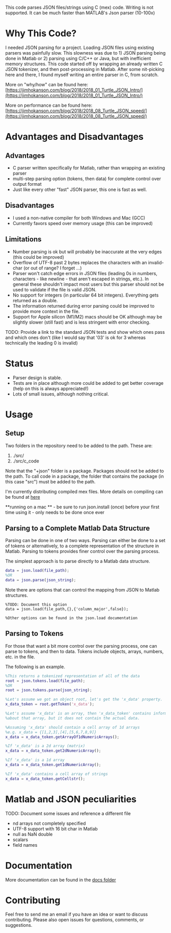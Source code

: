This code parses JSON files/strings using C (mex) code. Writing is not supported. It can be much faster than MATLAB's Json parser (10-100x)

# Why This Code?

I needed JSON parsing for a project. Loading JSON files using existing parsers was painfully slow. This slowness was due to 1) JSON parsing being done in Matlab or 2) parsing using C/C++ or Java, but with inefficient memory structures. This code started off by wrapping an already written C JSON tokenizer, and then post-processing in Matlab. After some nit-picking here and there, I found myself writing an entire parser in C, from scratch.

More on "why/how" can be found here: [https://jimhokanson.com/blog/2018/2018_01_Turtle_JSON_Intro/](https://jimhokanson.com/blog/2018/2018_01_Turtle_JSON_Intro/)

More on performance can be found here: [https://jimhokanson.com/blog/2018/2018_08_Turtle_JSON_speed/](https://jimhokanson.com/blog/2018/2018_08_Turtle_JSON_speed/)

# Advantages and Disadvantages

## Advantages
* C parser written specifically for Matlab, rather than wrapping an existing parser
* multi-step parsing option (tokens, then data) for complete control over output format
* Just like every other "fast" JSON parser, this one is fast as well.

## Disadvantages
* I used a non-native compiler for both Windows and Mac (GCC)
* Currently favors speed over memory usage (this can be improved)

## Limitations

* Number parsing is ok but will probably be inaccurate at the very edges (this could be improved)
* Overflow of UTF-8 past 2 bytes replaces the characters with an invalid-char (or out of range? I forget ...)
* Parser won't catch edge errors in JSON files (leading 0s in numbers, characters - like newline - that aren't escaped in strings, etc.). In general these shouldn't impact most users but this parser should not be used to validate if the file is valid JSON.
* No support for integers (in particular 64 bit integers). Everything gets returned as a double.
* The information returned during error parsing could be improved to provide more context in the file.
* Support for Apple silicon (M1/M2) macs should be OK although may be slightly slower (still fast) and is less stringent with error checking.

TODO: Provide a link to the standard JSON tests and show which ones pass and which ones don't (like I would say that '03' is ok for 3 whereas technically the leading 0 is invalid)

# Status

* Parser design is stable.
* Tests are in place although more could be added to get better coverage (help on this is always appreciated!)
* Lots of small issues, although nothing critical.

# Usage

## Setup

Two folders in the repository need to be added to the path. These are:

1. ./src/
2. ./src/c_code

Note that the "+json" folder is a package. Packages should not be added to the path. To call code in a package, the folder that contains the package (in this case "src") must be added to the path.

I'm currently distributing compiled mex files. More details on compiling can be found at [here](./docs/compiling.md)

**running on a mac ** - be sure to run json.install (once) before your first time using it - only needs to be done once ever

## Parsing to a Complete Matlab Data Structure

Parsing can be done in one of two ways. Parsing can either be done to a set of tokens or alternatively, to a complete representation of the structure in Matlab. Parsing to tokens provides finer control over the parsing process.

The simplest approach is to parse directly to a Matlab data structure. 

```matlab
data = json.load(file_path);
%OR
data = json.parse(json_string);
```

Note there are options that can control the mapping from JSON to Matlab structures.
```
%TODO: Document this option
data = json.load(file_path,{},{'column_major',false});

%Other options can be found in the json.load documentation

```

## Parsing to Tokens

For those that want a bit more control over the parsing process, one can parse to tokens, and then to data. Tokens include objects, arrays, numbers, etc. in the file. 

The following is an example.

```matlab
%This returns a tokenized representation of all of the data
root = json.tokens.load(file_path);
%OR
root = json.tokens.parse(json_string);

%Let's assume we got an object root, let's get the 'x_data' property.
x_data_token = root.getToken('x_data');

%Let's assume 'x_data' is an array, then 'x_data_token' contains information
%about that array, but it does not contain the actual data.

%Assuming 'x_data' should contain a cell array of 1d arrays
%e.g. x_data = {[1,2,3],[4],[5,6,7,8,9]}
x_data = x_data_token.getArrayOf1dNumericArrays();

%If 'x_data' is a 2d array (matrix)
x_data = x_data_token.get2dNumericArray();

%If 'x_data' is a 1d array
x_data = x_data_token.get1dNumericArray();

%If 'x_data' contains a cell array of strings
x_data = x_data_token.getCellstr();
```

# Matlab and JSON peculiarities

TODO: Document some issues and reference a different file
- nd arrays not completely specified
- UTF-8 support with 16 bit char in Matlab
- null as NaN double
- scalars
- field names

# Documentation

More documentation can be found in the [docs folder](./docs/)

# Contributing

Feel free to send me an email if you have an idea or want to discuss contributing. Please also open issues for questions, comments, or suggestions.



